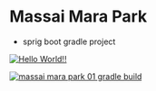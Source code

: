 # Massai Mara Park

+ sprig boot gradle project

[![Hello World!!](https://github.com/youjiyeon/massai_mara_project01/actions/workflows/01helloworld.yaml/badge.svg)](https://github.com/youjiyeon/massai_mara_project01/actions/workflows/01helloworld.yaml)

[![massai mara park 01 gradle build](https://github.com/youjiyeon/massai_mara_project01/actions/workflows/02mmpark01_gradle_build.yaml/badge.svg)](https://github.com/youjiyeon/massai_mara_project01/actions/workflows/02mmpark01_gradle_build.yaml)
